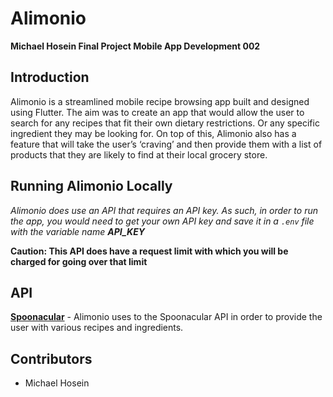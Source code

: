 # Alimonio 
**Michael Hosein
Final Project
Mobile App Development 002**

## Introduction

Alimonio is a streamlined mobile  recipe browsing app built and designed using Flutter. The aim was to create an app that would allow the user to search for any recipes that fit their own dietary restrictions. Or any specific ingredient they may be looking for. On top of this, Alimonio also has a feature that will take the user’s ‘craving’ and then provide them with a list of products that they are likely to find at their local grocery store. 

## Running Alimonio Locally

*Alimonio does use an API that requires an API key. As such, in order to run the app, you would need to get your own API key and save it in a `.env` file with the variable name __API_KEY__*

**Caution: This API does have a request limit with which you will be charged for going over that limit**

## API

 [**Spoonacular**](https://spoonacular.com/food-api/yummly-api-replacement) - Alimonio uses to the Spoonacular API in order to provide the user with various recipes and ingredients.
 
## Contributors
* Michael Hosein